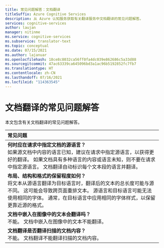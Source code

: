 ```yaml
---
title: 常见问题解答：文档翻译
titleSuffix: Azure Cognitive Services
description: 从 Azure 认知服务获取有关翻译服务中文档翻译的常见问题解答。
services: cognitive-services
author: laujan
manager: nitinme
ms.service: cognitive-services
ms.subservice: translator-text
ms.topic: conceptual
ms.date: 07/15/2021
ms.author: lajanuar
ms.openlocfilehash: 18ce8c8032ca56ff0fa4dc039e862686c5a33d88
ms.sourcegitcommit: 47ac63339ca645096bd3a1ac96b5192852fc7fb7
ms.translationtype: HT
ms.contentlocale: zh-CN
ms.lasthandoff: 07/16/2021
ms.locfileid: "114363545"
---
```

# <a name="document-translation-faq"></a>文档翻译的常见问题解答

本文包含有关文档翻译的常见问题解答。

|常见问题|
|:--|
|**何时应在请求中指定文档的源语言？**<br/>如果源文档中内容的语言已知，建议在请求中指定源语言，以获得更好的翻译。 如果文档具有多种语言的内容或语言未知，则不要在请求中指定源语言。 文档翻译自动标识每个文本段的语言并翻译。|
|**布局、结构和格式的保留程度如何？**<br/>将文本从源语言翻译为目标语言时，翻译后的文本的总长度可能与源不同。  这可能会导致跨页面重排文本。 源语言和目标语言可能无法使用相同的字体。 通常，在目标语言中应用相同的字体样式，以保留更靠近源的格式。|
|**文档中嵌入在图像中的文本会翻译吗？**<br/>不能。 文档中嵌入在图像中的文本不能翻译。|
|**文档翻译是否翻译扫描的文档内容？**<br/>不能。 文档翻译不能翻译扫描的文档内容。|



